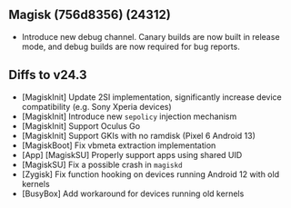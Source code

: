 ## Magisk (756d8356) (24312)

- Introduce new debug channel. Canary builds are now built in release mode, and debug builds are now required for bug reports.

## Diffs to v24.3

- [MagiskInit] Update 2SI implementation, significantly increase device compatibility (e.g. Sony Xperia devices)
- [MagiskInit] Introduce new `sepolicy` injection mechanism
- [MagiskInit] Support Oculus Go
- [MagiskInit] Support GKIs with no ramdisk (Pixel 6 Android 13)
- [MagiskBoot] Fix vbmeta extraction implementation
- [App] [MagiskSU] Properly support apps using shared UID
- [MagiskSU] Fix a possible crash in `magiskd`
- [Zygisk] Fix function hooking on devices running Android 12 with old kernels
- [BusyBox] Add workaround for devices running old kernels
